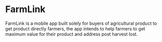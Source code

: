# FarmLink
FarmLink is a mobile app built solely for buyers of agricultural product to get product directly farmers, the app intends to help farmers to get maximum value for their product and address post harvest lost.
